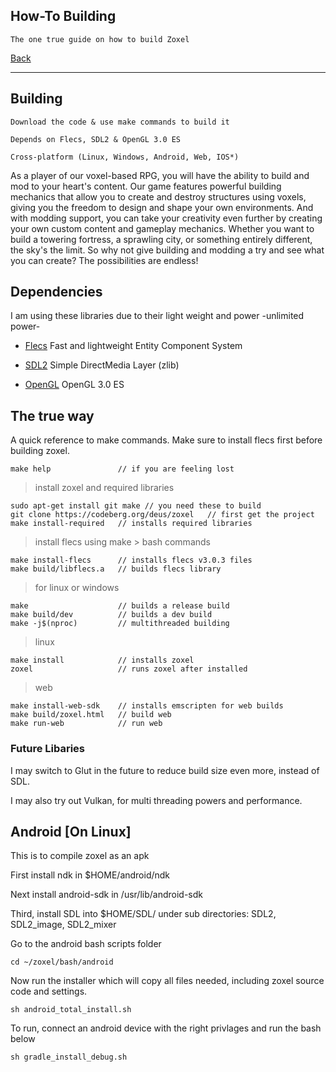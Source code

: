 How-To Building
-----

    The one true guide on how to build Zoxel

[Back](../readme.md)

-----

## Building

    Download the code & use make commands to build it

    Depends on Flecs, SDL2 & OpenGL 3.0 ES

    Cross-platform (Linux, Windows, Android, Web, IOS*)

As a player of our voxel-based RPG, you will have the ability to build and mod to your heart's content. Our game features powerful building mechanics that allow you to create and destroy structures using voxels, giving you the freedom to design and shape your own environments. And with modding support, you can take your creativity even further by creating your own custom content and gameplay mechanics. Whether you want to build a towering fortress, a sprawling city, or something entirely different, the sky's the limit. So why not give building and modding a try and see what you can create? The possibilities are endless!

## Dependencies

I am using these libraries due to their light weight and power -unlimited power-

- [Flecs](https://github.com/SanderMertens/flecs) Fast and lightweight Entity Component System

- [SDL2](https://www.libsdl.org/index.php) Simple DirectMedia Layer (zlib)

- [OpenGL](https://www.khronos.org/opengles/) OpenGL 3.0 ES


## The true way

A quick reference to make commands. Make sure to install flecs first before building zoxel.

```
make help               // if you are feeling lost
```
> install zoxel and required libraries
```
sudo apt-get install git make // you need these to build 
git clone https://codeberg.org/deus/zoxel   // first get the project
make install-required   // installs required libraries
```
> install flecs using make > bash commands
```
make install-flecs      // installs flecs v3.0.3 files
make build/libflecs.a   // builds flecs library
```
> for linux or windows
```
make                    // builds a release build
make build/dev          // builds a dev build
make -j$(nproc)         // multithreaded building
```
> linux
```
make install            // installs zoxel
zoxel                   // runs zoxel after installed
```
> web
```
make install-web-sdk    // installs emscripten for web builds
make build/zoxel.html   // build web
make run-web            // run web
```

### Future Libaries

I may switch to Glut in the future to reduce build size even more, instead of SDL.

I may also try out Vulkan, for multi threading powers and performance.

## Android [On Linux]

This is to compile zoxel as an apk

First install ndk in $HOME/android/ndk

Next install android-sdk in /usr/lib/android-sdk

Third, install SDL into $HOME/SDL/ under sub directories:
    SDL2, SDL2_image, SDL2_mixer

Go to the android bash scripts folder
```
cd ~/zoxel/bash/android
```

Now run the installer which will copy all files needed, including zoxel source code and settings.
```
sh android_total_install.sh
```

To run, connect an android device with the right privlages and run the bash below
```
sh gradle_install_debug.sh
```